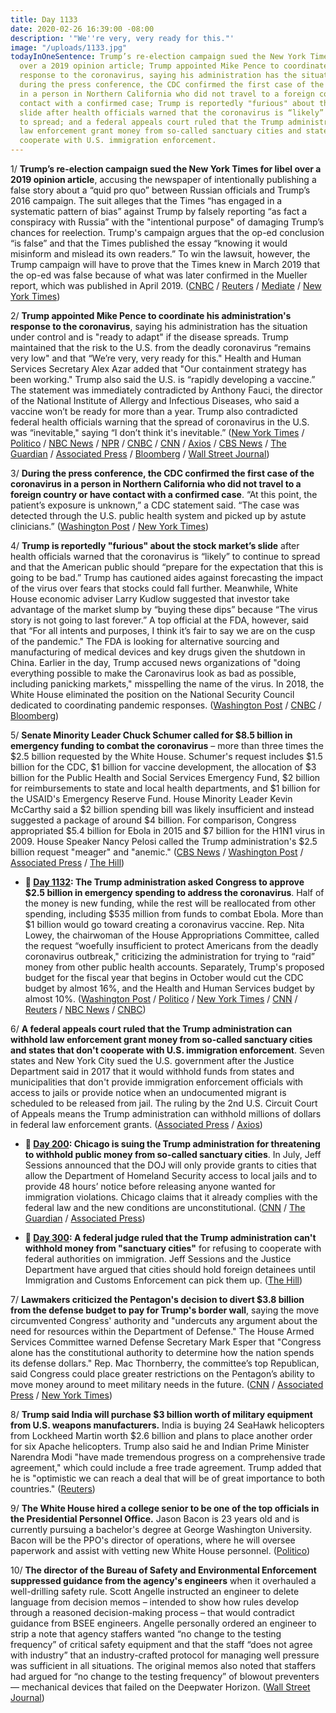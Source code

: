 ```yaml
---
title: Day 1133
date: 2020-02-26 16:39:00 -08:00
description: '"We''re very, very ready for this."'
image: "/uploads/1133.jpg"
todayInOneSentence: Trump’s re-election campaign sued the New York Times for libel
  over a 2019 opinion article; Trump appointed Mike Pence to coordinate his administration's
  response to the coronavirus, saying his administration has the situation under control;
  during the press conference, the CDC confirmed the first case of the coronavirus
  in a person in Northern California who did not travel to a foreign country or have
  contact with a confirmed case; Trump is reportedly "furious" about the stock market’s
  slide after health officials warned that the coronavirus is “likely” to continue
  to spread; and a federal appeals court ruled that the Trump administration can withhold
  law enforcement grant money from so-called sanctuary cities and states that don't
  cooperate with U.S. immigration enforcement.
---
```


1/ **Trump’s re-election campaign sued the New York Times for libel over a 2019 opinion article**, accusing the newspaper of intentionally publishing a false story about a “quid pro quo” between Russian officials and Trump’s 2016 campaign. The suit alleges that the Times “has engaged in a systematic pattern of bias” against Trump by falsely reporting “as fact a conspiracy with Russia” with the "intentional purpose" of damaging Trump’s chances for reelection. Trump's campaign argues that the op-ed conclusion “is false” and that the Times published the essay “knowing it would misinform and mislead its own readers.” To win the lawsuit, however, the Trump campaign will have to prove that the Times knew in March 2019 that the op-ed was false because of what was later confirmed in the Mueller report, which was published in April 2019. ([CNBC](https://www.cnbc.com/2020/02/26/trump-campaign-sues-new-york-times-for-libel-over-opinion-article.html) / [Reuters](https://www.reuters.com/article/us-usa-election-trump-idUSKCN20K2X3) / [Mediate](https://www.mediaite.com/news/trump-sues-ny-times-for-libel-over-opinion-piece-on-russia/) / [New York Times](https://www.nytimes.com/2020/02/26/business/media/trump-new-york-times-lawsuit.html))

2/ **Trump appointed Mike Pence to coordinate his administration's response to the coronavirus**, saying his administration has the situation under control and is "ready to adapt" if the disease spreads. Trump maintained that the risk to the U.S. from the deadly coronavirus “remains very low" and that “We’re very, very ready for this." Health and Human Services Secretary Alex Azar added that "Our containment strategy has been working." Trump also said the U.S. is “rapidly developing a vaccine.” The statement was immediately contradicted by Anthony Fauci, the director of the National Institute of Allergy and Infectious Diseases, who said a vaccine won’t be ready for more than a year. Trump also contradicted federal health officials warning that the spread of coronavirus in the U.S. was “inevitable," saying “I don’t think it's inevitable.” ([New York Times](https://www.nytimes.com/2020/02/26/us/politics/trump-coronavirus-cdc.html) / [Politico](https://www.politico.com/news/2020/02/26/trump-puts-pence-in-charge-of-coronavirus-response-117790) / [NBC News](https://www.nbcnews.com/politics/donald-trump/trump-says-coronavirus-risk-americans-very-low-administration-effectively-handling-n1143756) / [NPR](https://www.npr.org/sections/health-shots/2020/02/26/809578063/trump-to-address-response-to-coronavirus) / [CNBC](https://www.cnbc.com/2020/02/26/trump-says-coronavirus-risk-to-the-american-people-remains-very-low.html) / [CNN](https://www.cnn.com/2020/02/26/politics/trump-coronavirus-stock-market/index.html) / [Axios](https://www.axios.com/trump-coronavirus-pence-15539e01-b31e-45ba-98a3-caf87f5edf82.html) / [CBS News](https://www.cbsnews.com/live-updates/coronavirus-outbreak-death-toll-infections-latest-news-updates-2020-02-26/) / [The Guardian](https://www.theguardian.com/world/2020/feb/26/coronavirus-donald-trump-us-response) / [Associated Press](https://apnews.com/37f7a2ce5392c7d3b433df41fcdab66b) / [Bloomberg](https://www.bloomberg.com/news/articles/2020-02-26/trump-officials-try-to-ease-concern-on-virus-risk-before-remarks) / [Wall Street Journal](https://www.wsj.com/articles/trump-defends-administrations-coronavirus-response-as-lawmakers-raise-concerns-11582730465))

3/ **During the press conference, the CDC confirmed the first case of the coronavirus in a person in Northern California who did not travel to a foreign country or have contact with a confirmed case**. “At this point, the patient’s exposure is unknown,” a CDC statement said. “The case was detected through the U.S. public health system and picked up by astute clinicians.” ([Washington Post](https://www.washingtonpost.com/world/asia_pacific/coronavirus-china-live-updates/2020/02/26/f889693a-580e-11ea-9000-f3cffee23036_story.html) / [New York Times](https://www.nytimes.com/2020/02/26/health/coronavirus-cdc-usa.html))

4/ **Trump is reportedly "furious" about the stock market’s slide** after health officials warned that the coronavirus is “likely” to continue to spread and that the American public should “prepare for the expectation that this is going to be bad.” Trump has cautioned aides against forecasting the impact of the virus over fears that stocks could fall further. Meanwhile, White House economic adviser Larry Kudlow suggested that investor take advantage of the market slump by “buying these dips” because “The virus story is not going to last forever.” A top official at the FDA, however, said that “For all intents and purposes, I think it’s fair to say we are on the cusp of the pandemic." The FDA is looking for alternative sourcing and manufacturing of medical devices and key drugs given the shutdown in China. Earlier in the day, Trump accused news organizations of "doing everything possible to make the Caronavirus look as bad as possible, including panicking markets," misspelling the name of the virus. In 2018, the White House eliminated the position on the National Security Council dedicated to coordinating pandemic responses. ([Washington Post](https://www.washingtonpost.com/business/2020/02/25/white-house-struggles-contain-public-alarm-over-coronavirus-despite-panic/) / [CNBC](https://www.cnbc.com/2020/02/25/trump-is-reportedly-furious-with-the-plunging-stock-market-due-to-coronavirus-fears.html) / [Bloomberg](https://www.bloomberg.com/news/articles/2020-02-26/fda-official-warns-coronavirus-on-path-to-becoming-pandemic))

5/ **Senate Minority Leader Chuck Schumer called for $8.5 billion in emergency funding to combat the coronavirus** – more than three times the $2.5 billion requested by the White House. Schumer's request includes $1.5 billion for the CDC, $1 billion for vaccine development, the allocation of $3 billion for the Public Health and Social Services Emergency Fund, $2 billion for reimbursements to state and local health departments, and $1 billion for the USAID's Emergency Reserve Fund. House Minority Leader Kevin McCarthy said a $2 billion spending bill was likely insufficient and instead suggested a package of around $4 billion. For comparison, Congress appropriated $5.4 billion for Ebola in 2015 and $7 billion for the H1N1 virus in 2009. House Speaker Nancy Pelosi called the Trump administration's $2.5 billion request "meager" and "anemic." ([CBS News](https://www.cbsnews.com/news/coronavirus-schumer-calls-for-8-5-billion-to-fight-outbreak/) / [Washington Post](https://www.washingtonpost.com/business/2020/02/26/congress-coronavirus-response/) / [Associated Press](https://apnews.com/37f7a2ce5392c7d3b433df41fcdab66b) / [The Hill](https://thehill.com/homenews/senate/484679-schumer-requesting-85-billion-in-emergency-funding-on-coronavirus))

* **📌 [Day 1132](https://whatthefuckjusthappenedtoday.com/2020/02/25/day-1132/#4-the-trump-administration-asked-con): The Trump administration asked Congress to approve $2.5 billion in emergency spending to address the coronavirus**. Half of the money is new funding, while the rest will be reallocated from other spending, including $535 million from funds to combat Ebola. More than $1 billion would go toward creating a coronavirus vaccine. Rep. Nita Lowey, the chairwoman of the House Appropriations Committee, called the request “woefully insufficient to protect Americans from the deadly coronavirus outbreak," criticizing the administration for trying to “raid” money from other public health accounts. Separately, Trump's proposed budget for the fiscal year that begins in October would cut the CDC budget by almost 16%, and the Health and Human Services budget by almost 10%. ([Washington Post](https://www.washingtonpost.com/business/2020/02/24/white-house-preparing-ask-congress-more-money-finance-coronavirus-response/) / [Politico](https://www.politico.com/news/2020/02/24/trump-coronavirus-budget-request-117275) / [New York Times](https://www.nytimes.com/2020/02/24/us/politics/trump-coronavirus-response.html) / [CNN](https://www.cnn.com/2020/02/24/politics/white-house-1-25-billion-coronavirus-request/index.html) / [Reuters](https://www.reuters.com/article/us-china-health-usa-idUSKCN20I1U3) / [NBC News](https://www.nbcnews.com/politics/politics-news/white-house-seeks-2-5b-coronavirus-pelosi-says-s-not-n1142276) / [CNBC](https://www.cnbc.com/2020/02/24/white-house-plans-to-ask-congress-for-funds-to-fight-coronavirus.html))

6/ **A federal appeals court ruled that the Trump administration can withhold law enforcement grant money from so-called sanctuary cities and states that don't cooperate with U.S. immigration enforcement**. Seven states and New York City sued the U.S. government after the Justice Department said in 2017 that it would withhold funds from states and municipalities that don't provide immigration enforcement officials with access to jails or provide notice when an undocumented migrant is scheduled to be released from jail. The ruling by the 2nd U.S. Circuit Court of Appeals means the Trump administration can withhold millions of dollars in federal law enforcement grants. ([Associated Press](https://apnews.com/f2a328bfa091de9f59b34deee463e2fc) / [Axios](https://www.axios.com/court-trump-immigration-sanctuary-cities-565ee05c-46ea-4894-8e1b-52f6a0fde7c8.html))

* **📌 [Day 200](https://whatthefuckjusthappenedtoday.com/2017/08/07/day-200/#6-chicago-is-suing-the-trump-adminis): Chicago is suing the Trump administration for threatening to withhold public money from so-called sanctuary cities**. In July, Jeff Sessions announced that the DOJ will only provide grants to cities that allow the Department of Homeland Security access to local jails and to provide 48 hours’ notice before releasing anyone wanted for immigration violations. Chicago claims that it already complies with the federal law and the new conditions are unconstitutional. ([CNN](http://www.cnn.com/2017/08/07/politics/rahm-emanuel-doj-sanctuary-city-cnntv/index.html) / [The Guardian](https://www.theguardian.com/us-news/2017/aug/06/chicago-sue-trump-administration-sanctuary-cities) / [Associated Press](https://apnews.com/12e9b3a6f2ec451a8a82c3c8b81aaced/Chicago-to-file-federal-lawsuit-over-sanctuary-cities-threat))

* **📌 [Day 300](https://whatthefuckjusthappenedtoday.com/2017/11/15/day-300/#4-a-federal-judge-ruled-that-the-tru): A federal judge ruled that the Trump administration can't withhold money from "sanctuary cities"** for refusing to cooperate with federal authorities on immigration. Jeff Sessions and the Justice Department have argued that cities should hold foreign detainees until Immigration and Customs Enforcement can pick them up. ([The Hill](http://thehill.com/latino/360500-judge-rules-doj-cant-withhold-money-from-philadelphia-over-sanctuary-city-policies))

7/ **Lawmakers criticized the Pentagon's decision to divert $3.8 billion from the defense budget to pay for Trump's border wall**, saying the move circumvented Congress' authority and "undercuts any argument about the need for resources within the Department of Defense." The House Armed Services Committee warned Defense Secretary Mark Esper that "Congress alone has the constitutional authority to determine how the nation spends its defense dollars." Rep. Mac Thornberry, the committee’s top Republican, said Congress could place greater restrictions on the Pentagon’s ability to move money around to meet military needs in the future. ([CNN](https://www.cnn.com/2020/02/26/politics/mark-esper-congress-military-funding-diverted-border-wall/index.html) / [Associated Press](https://apnews.com/f0495b2ff91eb832faa33754da897c15) / [New York Times](https://www.nytimes.com/reuters/2020/02/26/world/americas/26reuters-usa-pentagon-border.html))

8/ **Trump said India will purchase $3 billion worth of military equipment from U.S. weapons manufacturers.** India is buying 24 SeaHawk helicopters from Lockheed Martin worth $2.6 billion and plans to place another order for six Apache helicopters. Trump also said he and Indian Prime Minister Narendra Modi "have made tremendous progress on a comprehensive trade agreement," which could include a free trade agreement. Trump added that he is "optimistic we can reach a deal that will be of great importance to both countries." ([Reuters](https://www.reuters.com/article/us-india-usa-trump-idUSKCN20J0J5))

9/ **The White House hired a college senior to be one of the top officials in the Presidential Personnel Office.** Jason Bacon is 23 years old and is currently pursuing a bachelor's degree at George Washington University. Bacon will be the PPO's director of operations, where he will oversee paperwork and assist with vetting new White House personnel. ([Politico](https://www.politico.com/news/2020/02/25/college-senior-white-house-personnel-office-117493))

10/ **The director of the Bureau of Safety and Environmental Enforcement suppressed guidance from the agency's engineers** when it overhauled a well-drilling safety rule. Scott Angelle instructed an engineer to delete language from decision memos – intended to show how rules develop through a reasoned decision-making process – that would contradict guidance from BSEE engineers. Angelle personally ordered an engineer to strip a note that agency staffers wanted “no change to the testing frequency” of critical safety equipment and that the staff “does not agree with industry” that an industry-crafted protocol for managing well pressure was sufficient in all situations. The original memos also noted that staffers had argued for “no change to the testing frequency” of blowout preventers — mechanical devices that failed on the Deepwater Horizon. ([Wall Street Journal](https://www.wsj.com/articles/when-safety-rules-on-oil-drilling-were-changed-some-staff-objected-those-notes-were-cut-11582731559))